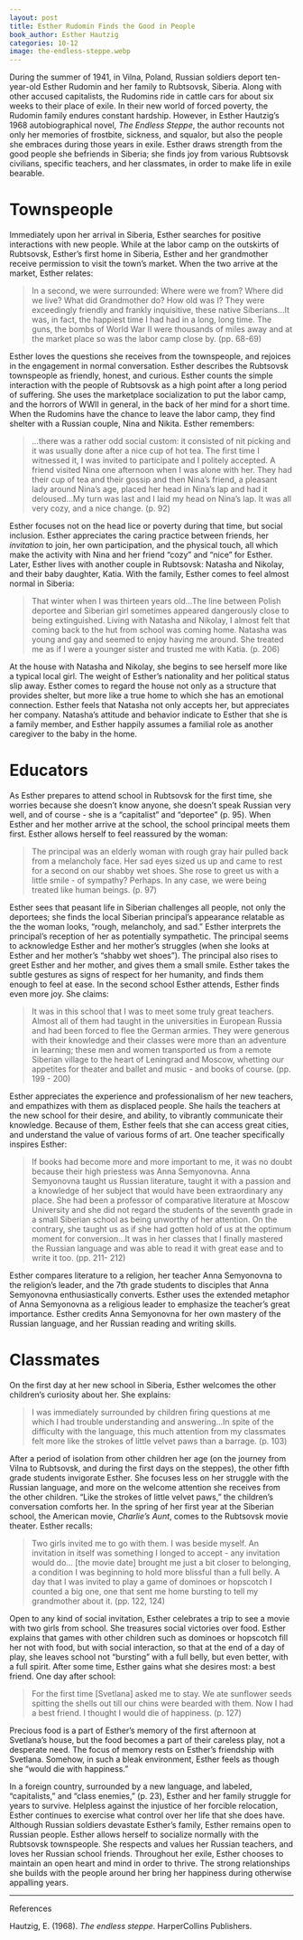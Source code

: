 ```yaml
---
layout: post
title: Esther Rudomin Finds the Good in People
book_author: Esther Hautzig
categories: 10-12
image: the-endless-steppe.webp
---
```


During the summer of 1941, in Vilna, Poland, Russian soldiers deport ten-year-old Esther
Rudomin and her family to Rubtsovsk, Siberia. Along with other accused capitalists,
the Rudomins ride in cattle cars
for about six weeks to their place of exile. In their new world of forced
poverty, the Rudomin family endures constant hardship. However, in Esther
Hautzig’s 1968 autobiographical novel, _The Endless Steppe_, the author recounts
not only her memories of frostbite, sickness, and squalor, but also the people
she embraces during those years in exile. Esther draws strength from the good
people she befriends in Siberia; she finds joy from various Rubtsovsk civilians,
specific teachers, and her classmates, in order to make life in exile bearable.

# Townspeople

Immediately upon her arrival in Siberia, Esther searches for positive interactions with new people. While at the labor camp on the outskirts
of Rubtsovsk, Esther’s first home in Siberia, Esther and her grandmother receive
permission to visit the town’s market. When the two arrive at the market, Esther
relates:

> In a second, we were surrounded: Where were we from? Where did we live?
> What did Grandmother do? How old was I? They were exceedingly friendly
> and frankly inquisitive, these native Siberians…It was, in fact, the
> happiest time I had had in a long, long time. The guns, the bombs of
> World War II were thousands of miles away and at the market place so was
> the labor camp close by. (pp. 68-69)

Esther loves the questions she receives from the townspeople, and rejoices in
the engagement in normal conversation. Esther describes the Rubtsovsk townspeople as friendly, honest, and curious.
Esther counts the simple interaction with
the people of Rubtsovsk as a high point after a long period of suffering. She
uses the marketplace socialization to put the labor camp, and the horrors of
WWII in general, in the back of her mind for a short time. When the Rudomins
have the chance to leave the labor camp, they find shelter with a Russian
couple, Nina and Nikita. Esther remembers:

> ...there was a rather odd social custom: it consisted of nit picking and
> it was usually done after a nice cup of hot tea. The first time I
> witnessed it, I was invited to participate and I politely accepted. A
> friend visited Nina one afternoon when I was alone with her. They had
> their cup of tea and their gossip and then Nina’s friend, a pleasant
> lady around Nina’s age, placed her head in Nina’s lap and had it
> deloused…My turn was last and I laid my head on Nina’s lap. It was all
> very cozy, and a nice change. (p. 92)

Esther focuses not on the head lice or poverty during that time, but social
inclusion. Esther appreciates the caring practice between friends, her
_invitation_ to join, her own participation, and the physical touch, all which
make the activity with Nina and her friend “cozy” and “nice” for Esther. Later,
Esther lives with another couple in Rubtsovsk: Natasha and Nikolay, and their
baby daughter, Katia. With the family, Esther comes to feel almost normal in
Siberia:

> That winter when I was thirteen years old…The line between Polish
> deportee and Siberian girl sometimes appeared dangerously close to being
> extinguished. Living with Natasha and Nikolay, I almost felt that coming
> back to the hut from school was coming home. Natasha was young and gay
> and seemed to enjoy having me around. She treated me as if I were a
> younger sister and trusted me with Katia. (p. 206)

At the house with Natasha and Nikolay, she begins to see herself more like a
typical local girl. The weight of Esther’s nationality and her political status
slip away. Esther comes to regard the house not only as a structure that
provides shelter, but more like a true home to which she has an emotional
connection. Esther feels that Natasha not only accepts her, but appreciates her
company. Natasha’s attitude and behavior indicate to Esther that she is a family
member, and Esther happily assumes a familial role as another caregiver to the
baby in the home.

# Educators 

As Esther prepares to attend school in Rubtsovsk for the
first time, she worries because she doesn’t know anyone, she doesn’t speak
Russian very well, and of course - she is a “capitalist” and “deportee” (p. 95).
When Esther and her mother arrive at the school, the school principal meets them
first. Esther allows herself to feel reassured by the woman:

> The principal was an elderly woman with rough gray hair pulled back from
> a melancholy face. Her sad eyes sized us up and came to rest for a
> second on our shabby wet shoes. She rose to greet us with a little smile
> \- of sympathy? Perhaps. In any case, we were being treated like human
> beings. (p. 97)

Esther sees that peasant life in Siberian challenges all people, not only the
deportees; she finds the local Siberian principal’s appearance relatable as the the woman looks, “rough,
melancholy, and sad.” Esther interprets the principal’s reception of her as potentially sympathetic. The principal seems to acknowledge Esther and
her mother’s struggles (when she looks at Esther and her mother’s “shabby wet
shoes”). The principal also rises to greet Esther and her mother, and gives them
a small smile. Esther takes the subtle gestures as signs of respect for her
humanity, and finds them enough to feel at ease. In the second school Esther
attends, Esther finds even more joy. She claims:

> It was in this school that I was to meet some truly great teachers.
> Almost all of them had taught in the universities in European Russia and
> had been forced to flee the German armies. They were generous with their
> knowledge and their classes were more than an adventure in learning;
> these men and women transported us from a remote Siberian village to the
> heart of Leningrad and Moscow, whetting our appetites for theater and
> ballet and music - and books of course. (pp. 199 - 200)

Esther appreciates the experience and professionalism of her new teachers, and
empathizes with them as displaced people. She hails the teachers at the new
school for their desire, and ability, to vibrantly communicate their knowledge. Because of
them, Esther feels that she can access great cities, and understand the value of
various forms of art. One teacher specifically inspires Esther:

> If books had become more and more important to me, it was no doubt
> because their high priestess was Anna Semyonovna. Anna Semyonovna taught
> us Russian literature, taught it with a passion and a knowledge of her
> subject that would have been extraordinary any place. She had been a
> professor of comparative literature at Moscow University and she did not
> regard the students of the seventh grade in a small Siberian school as
> being unworthy of her attention. On the contrary, she taught us as if
> she had gotten hold of us at the optimum moment for conversion…It was in
> her classes that I finally mastered the Russian language and was able to
> read it with great ease and to write it too. (pp. 211- 212)

Esther compares literature to a religion, her teacher Anna Semyonovna to the
religion’s leader, and the 7th grade students to disciples that Anna Semyonovna
enthusiastically converts. Esther uses the extended metaphor of Anna Semyonovna
as a religious leader to emphasize the teacher’s great importance. Esther credits
Anna Semyonovna for her own mastery of the Russian language, and her Russian
reading and writing skills.

# Classmates

On the first day at her new school in Siberia, Esther welcomes the other
children’s curiosity about her. She explains:

> I was immediately surrounded by children firing questions at me which I
> had trouble understanding and answering…In spite of the difficulty with
> the language, this much attention from my classmates felt more like the
> strokes of little velvet paws than a barrage. (p. 103)

After a period of isolation from other children her age (on the journey from
Vilna to Rubtsovsk, and during the first days on the steppes), the other fifth
grade students invigorate Esther. She focuses less on her struggle with the
Russian language, and more on the welcome attention she receives from the other
children. “Like the strokes of little velvet paws,” the children’s conversation
comforts her. In the spring of her first year at the Siberian school, the
American movie, _Charlie’s Aunt_, comes to the Rubtsovsk movie theater. Esther
recalls:

> Two girls invited me to go with them. I was beside myself. An invitation
> in itself was something I longed to accept - any invitation would do…
> [the movie date] brought me just a bit closer to belonging, a condition
> I was beginning to hold more blissful than a full belly. A day that I
> was invited to play a game of dominoes or hopscotch I counted a big one,
> one that sent me home bursting to tell my grandmother about it. (pp.
> 122, 124)

Open to any kind of social invitation, Esther celebrates a trip to see a movie
with two girls from school. She treasures social victories over food. Esther explains that games with other children such as dominoes or hopscotch fill her not with
food, but with social interaction, so that at the end of a day of play, she
leaves school not “bursting” with a full belly, but even better, with a full
spirit. After some time, Esther gains what she desires most: a best friend. One
day after school:

> For the first time [Svetlana] asked me to stay. We ate sunflower seeds
> spitting the shells out till our chins were bearded with them. Now I had
> a best friend. I thought I would die of happiness. (p. 127)

Precious food is a part of Esther’s memory of the first afternoon at Svetlana’s
house, but the food becomes a part of their careless play, not a desperate need.
The focus of memory rests on Esther’s friendship with Svetlana. Somehow, in such
a bleak environment, Esther feels as though she “would die with happiness.”

In a foreign country, surrounded by a new language, and labeled, “capitalists,”
and “class enemies,” (p. 23), Esther and her family struggle for years to
survive. Helpless against the injustice of her forcible relocation,
Esther continues to exercise what control over her life that she does have.
Although Russian soldiers devastate Esther’s family, Esther remains open to
Russian people. Esther allows herself to socialize normally with the Rubtsovsk
townspeople. She respects and values her Russian teachers, and loves her Russian
school friends. Throughout her exile, Esther chooses to maintain an open heart
and mind in order to thrive. The strong relationships she builds with the people
around her bring her happiness during otherwise appalling years.

---
References

Hautzig, E. (1968). _The endless steppe_. HarperCollins Publishers.
